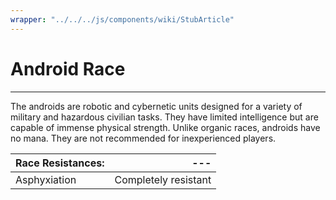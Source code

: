 ```yaml
---
wrapper: "../../../js/components/wiki/StubArticle"
---
```

# Android Race
---
The androids are robotic and cybernetic units designed for a variety of military and hazardous civilian tasks. They have limited intelligence but are capable of immense physical strength. Unlike organic races, androids have no mana. They are not recommended for inexperienced players.

| Race Resistances: | --- |
| :--- | ---: |
| Asphyxiation | Completely resistant |